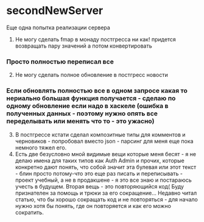 # secondNewServer
Еще одна попытка реализации сервера

1. Не могу сделать fmap в монаду постгресса ни как! придется возвращать пару значений а потом конвертировать
### Просто полностью переписал все 
2. Не могу сделать полное обновление в постгресс новости  
### Если обновлять полностью все в одном запросе какая то нериально большая функция получается - сделаю по одному обновление если надо в хаскеле (ошибка в полученных данных - поэтому нужно опять все переделывать или менять что то - это ужасно)
3. В постгрессе кстати сделал композитные типы для комментов и черновиков - попробовал вместо  json - парсинг для меня еще пока немного тяжел его.
4. Есть две безусловно мной видимые вещи которые меня бесят - я не делаю имена для таких типов как Auth Admin и прочих, которые конкретно дают понять, что собой значит эта булевая или этот текст - блин просто потому-что это еще раз писать и переписывать -  проект учебный, а не в продакшене - я это все знаю и постараюсь учесть в будущем. Вторая вещь - это повторяющийся код( Буду признателен за помощь и трюки за его сокращение... Недавно читал статью, что бы хорошо сокращать код и не повторяться - для начало нужно хотя бы понять, где он повторяется и как его можно сократить.
